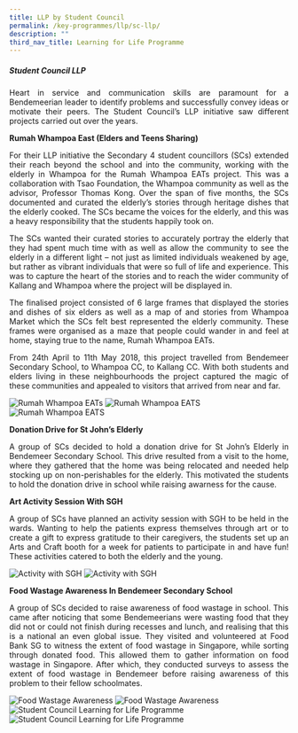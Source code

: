 ```yaml
---
title: LLP by Student Council
permalink: /key-programmes/llp/sc-llp/
description: ""
third_nav_title: Learning for Life Programme
---
```

##### **Student Council LLP**

<p style="text-align:justify">Heart in service and communication skills are paramount for a Bendemeerian leader to identify problems and successfully convey ideas or motivate their peers. The Student Council’s LLP initiative saw different projects carried out over the years.</p>

**Rumah Whampoa East (Elders and Teens Sharing)**

<p style="text-align:justify">For their LLP initiative the Secondary 4 student councillors (SCs) extended their reach beyond the school and into the community, working with the elderly in Whampoa for the Rumah Whampoa EATs project. This was a collaboration with Tsao Foundation, the Whampoa community as well as the advisor, Professor Thomas Kong. Over the span of five months, the SCs documented and curated the elderly’s stories through heritage dishes that the elderly cooked. The SCs became the voices for the elderly, and this was a heavy responsibility that the students happily took on.</p>

<p style="text-align:justify">The SCs wanted their curated stories to accurately portray the elderly that they had spent much time with as well as allow the community to see the elderly in a different light – not just as limited individuals weakened by age, but rather as vibrant individuals that were so full of life and experience. This was to capture the heart of the stories and to reach the wider community of Kallang and Whampoa where the project will be displayed in.</p>

<p style="text-align:justify">The finalised project consisted of 6 large frames that displayed the stories and dishes of six elders as well as a map of and stories from Whampoa Market which the SCs felt best represented the elderly community. These frames were organised as a maze that people could wander in and feel at home, staying true to the name, Rumah Whampoa EATs.</p>

<p style="text-align:justify">From 24th April to 11th May 2018, this project travelled from Bendemeer Secondary School, to Whampoa CC, to Kallang CC. With both students and elders living in these neighbourhoods the project captured the magic of these communities and appealed to visitors that arrived from near and far.</p>

<!--
![Rumah Whampoa EATs](/images/Keyprogrammes/llp-whampoaeats-01.jpg)

![Rumah Whampoa EATs](/images/Keyprogrammes/llp-whampoaeats-02.jpg)

![Rumah Whampoa EATs](/images/Keyprogrammes/llp-whampoaeats-03.jpg)
-->

<img src="/images/Keyprogrammes/llp-whampoaeats-01.jpg" alt="Rumah Whampoa EATs"/>
<img src="/images/Keyprogrammes/llp-whampoaeats-02.jpg" alt="Rumah Whampoa EATS"/>
<img src="/images/Keyprogrammes/llp-whampoaeats-03.jpg" alt="Rumah Whampoa EATS"/>

**Donation Drive for St John’s Elderly**

<p style="text-align:justify">A group of SCs decided to hold a donation drive for St John’s Elderly in Bendemeer Secondary School. This drive resulted from a visit to the home, where they gathered that the home was being relocated and needed help stocking up on non-perishables for the elderly. This motivated the students to hold the donation drive in school while raising awarness for the cause.</p>

**Art Activity Session With SGH**

<p style="text-align:justify">A group of SCs have planned an activity session with SGH to be held in the wards. Wanting to help the patients express themselves through art or to create a gift to express gratitude to their caregivers, the students set up an Arts and Craft booth for a week for patients to participate in and have fun! These activities catered to both the elderly and the young.</p>

<!--
![Art Activity with SGH](/images/Keyprogrammes/llp-sgh-01.jpg)

![Art Activity with SGH](/images/Keyprogrammes/llp-sgh-02.jpg)
-->

<img src="/images/Keyprogrammes/llp-sgh-01.jpg" alt="Activity with SGH"/>
<img src="/images/Keyprogrammes/llp-sgh-02.jpg" alt="Activity with SGH"/>

**Food Wastage Awareness In Bendemeer Secondary School**

<p style="text-align:justify">A group of SCs decided to raise awareness of food wastage in school. This came after noticing that some Bendemeerians were wasting food that they did not or could not finish during recesses and lunch, and realising that this is a national an even global issue. They visited and volunteered at Food Bank SG to witness the extent of food wastage in Singapore, while sorting through donated food. This allowed them to gather information on food wastage in Singapore. After which, they conducted surveys to assess the extent of food wastage in Bendemeer before raising awareness of this problem to their fellow schoolmates.</p>

<!--
![Food Wastage Awareness](/images/Keyprogrammes/llp-foodbank-01.jpg)

![Food Wastage Awareness](/images/Keyprogrammes/llp-foodbank-02.jpg)
-->

<img src="/images/Keyprogrammes/llp-foodbank-01.jpg" alt="Food Wastage Awareness"/>
<img src="/images/Keyprogrammes/llp-foodbank-02.jpg" alt="Food Wastage Awareness"/>

<!--
|||
|-|-|


![Student Council Learning for Life Programme](/images/Keyprogrammes/llpsc-01.jpeg)

![Student Council Learning for Life Programme](/images/Keyprogrammes/llpsc-02.jpeg)
-->

<img src="/images/Keyprogrammes/llpsc-01.jpeg" alt="Student Council Learning for Life Programme"/>
<img src="/images/Keyprogrammes/llpsc-02.jpeg" alt="Student Council Learning for Life Programme"/>